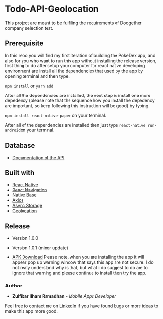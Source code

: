 # Todo-API-Geolocation

This project are meant to be fulfiling the requirements of Doogether company selection test.

## Prerequisite

In this repo you will find my first iteration of building the PokeDex app, and also for you who want to run this app without installing the release version, first thing to do after setup your computer for react native developing environment are install all the dependencies that used by the app by opening terminal and then type.

```npm install``` or ```yarn add```

After all the dependencies are installed, the next step is install one more depedency (please note that the sequence how you install the depedency are important, so keep following this instruction will be good) by typing.

```npm install react-native-paper``` on your terminal.

After all of the dependencies are installed then just type ```react-native run-android```on your terminal.

## Database

* [Documentation of the API](https://jsonplaceholder.typicode.com/guide.html)

## Built with

* [React Native](https://facebook.github.io/react-native/docs/getting-started)
* [React Navigation](https://reactnavigation.org/docs/en/getting-started.html)
* [Native Base](https://docs.nativebase.io/)
* [Axios](https://www.npmjs.com/package/axios)
* [Async Storage](https://github.com/react-native-community/async-storage)
* [Geolocation](https://github.com/react-native-community/react-native-geolocation)

## Release
* Version 1.0.0
* Version 1.0.1 (minor update)

* [APK Download](https://drive.google.com/open?id=1LUIzGPGJ2jjfCOzd5RUs9SI8gRAzZ2Nf)
Please note, when you are installing the app it will appear pop up warning window that says this app are not secure. I do not realy understand why is that, but what i do suggest to do are to ignore that warning and please continue to install then try the app.

### Author

* **Zulfikar Ilham Ramadhan** - *Mobile Apps Developer*

Feel free to contact me on [LinkedIn](linkedin.com/in/zulfikarir/) if you have found bugs or more ideas to make this app more good.
